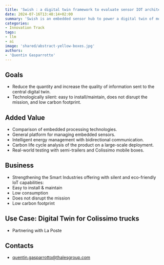 ```yaml
---
title: 'Swish : a digital twin framework to evaluate sensor IOT architecture'
date: 2024-07-16T13:48:14+02:00
summary: 'Swish is an embedded sensor hub to power a digital twin of mobile systems. Siwsh is easy to install and maintain, silent (does not disrupt the missionà, and has a low carbon footprint.'
categories:
- Innovation Track
tags:
- llm
- ai
image: 'shared/abstract-yellow-boxes.jpg'
authors: 
- 'Quentin Gasparrotto'
---
```


## Goals

- Reduce the quantity and increase the quality of information sent to the central digital twin.
- Technologically silent: easy to install/maintain, does not disrupt the mission, and low carbon footprint.

## Added Value

- Comparison of embedded processing technologies.
- General platform for managing embedded sensors.
- Intelligent energy management with bidirectional communication.
- Carbon life cycle analysis of the product on a large-scale deployment.
- Real-world testing with semi-trailers and Colissimo mobile boxes.

## Business

- Strengthening the Smart Industries offering with silent and eco-friendly IoT capabilities:
- Easy to install & maintain
- Low consumption
- Does not disrupt the mission
- Low carbon footprint

## Use Case: Digital Twin for Colissimo trucks

- Partnering with La Poste

## Contacts

- quentin.gasparrotto@thalesgroup.com


